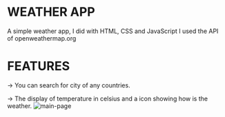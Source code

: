 # WEATHER APP
A simple weather app, I did with HTML, CSS and JavaScript I used the API of openweathermap.org
# FEATURES
-> You can search for city of any countries.

-> The display of temperature in celsius and a icon showing how is the weather.
![main-page](https://github.com/Vacf04/weatherappjs/assets/89648256/10f7cc78-d5e2-4420-8948-271ac8fa0079)

